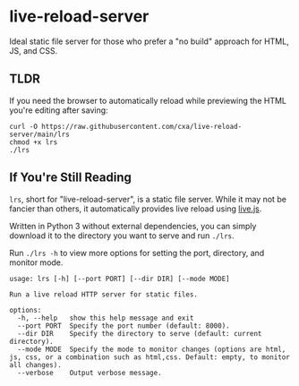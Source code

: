 # live-reload-server

Ideal static file server for those who prefer a "no build" approach for HTML, JS, and CSS.

## TLDR

If you need the browser to automatically reload while previewing the HTML you're editing after saving:

``` shell
curl -O https://raw.githubusercontent.com/cxa/live-reload-server/main/lrs
chmod +x lrs
./lrs
```

## If You're Still Reading

`lrs`, short for "live-reload-server", is a static file server. While it may not be fancier than others, it automatically provides live reload using [live.js](https://livejs.com).

Written in Python 3 without external dependencies, you can simply download it to the directory you want to serve and run `./lrs`.

Run `./lrs -h` to view more options for setting the port, directory, and monitor mode.

``` shell
usage: lrs [-h] [--port PORT] [--dir DIR] [--mode MODE]

Run a live reload HTTP server for static files.

options:
  -h, --help   show this help message and exit
  --port PORT  Specify the port number (default: 8000).
  --dir DIR    Specify the directory to serve (default: current directory).
  --mode MODE  Specify the mode to monitor changes (options are html, js, css, or a combination such as html,css. Default: empty, to monitor all changes).
  --verbose    Output verbose message.
```

